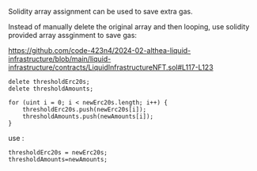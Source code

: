 Solidity array assignment can be used to save extra gas.

Instead of manually delete the original array and then looping, use solidity provided array assginment to save gas:

https://github.com/code-423n4/2024-02-althea-liquid-infrastructure/blob/main/liquid-infrastructure/contracts/LiquidInfrastructureNFT.sol#L117-L123

```solidity
delete thresholdErc20s;
delete thresholdAmounts;

for (uint i = 0; i < newErc20s.length; i++) {
    thresholdErc20s.push(newErc20s[i]);
    thresholdAmounts.push(newAmounts[i]);
}
```

use :

```solidity 
thresholdErc20s = newErc20s;
thresholdAmounts=newAmounts;
```
